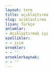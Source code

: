 ```yaml
---
layout: term
title: açıklaştırma
slug: aciklastirma
lisan: Türkçe
anlamlar:
- Açıklaştırmak işi
ozellikler:
- - isim
ornekler:
- - ''
orneklerkaynak:
- - ''
---
```

